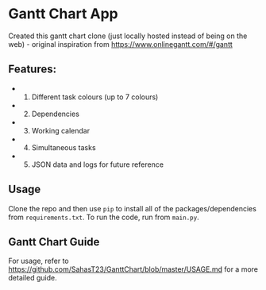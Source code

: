 # Gantt Chart App

Created this gantt chart clone (just locally hosted instead of being on the web) - original inspiration from https://www.onlinegantt.com/#/gantt

## Features:

* 1. Different task colours (up to 7 colours)
* 2. Dependencies
* 3. Working calendar
* 4. Simultaneous tasks
* 5. JSON data and logs for future reference

## Usage

Clone the repo and then use ```pip``` to install all of the packages/dependencies from ```requirements.txt```. To run the code, run from ```main.py```.

## Gantt Chart Guide

For usage, refer to https://github.com/SahasT23/GanttChart/blob/master/USAGE.md for a more detailed guide.